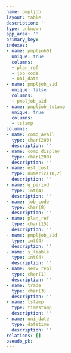 ```yaml
---
name: pmpljob
layout: table
description: ''
type: unknown
app_area: ''
primary_key: 
indexes:
- name: pmpljob01
  unique: true
  columns:
  - plan_ref
  - job_code
  - uni_date
- name: pmpljob_sid
  unique: false
  columns:
  - pmpljob_sid
- name: pmpljob_tstamp
  unique: true
  columns:
  - tstamp
columns:
- name: comp_avail
  type: char(200)
  description: ''
- name: comp_display
  type: char(200)
  description: ''
- name: est_cost
  type: numeric(10,2)
  description: ''
- name: g_period
  type: int(4)
  description: ''
- name: job_code
  type: char(8)
  description: ''
- name: plan_ref
  type: char(15)
  description: ''
- name: pmpljob_sid
  type: int(4)
  description: ''
- name: s_liable
  type: int(4)
  description: ''
- name: serv_repl
  type: char(1)
  description: ''
- name: trade
  type: char(3)
  description: ''
- name: tstamp
  type: timestamp
  description: ''
- name: uni_date
  type: datetime
  description: ''
relations: []
pseudo_pk: 
---
```


